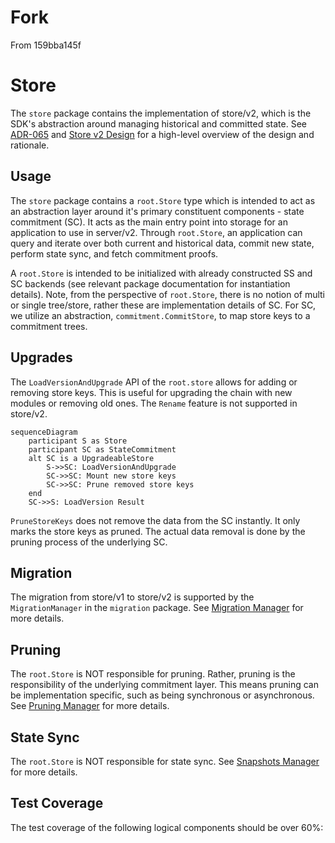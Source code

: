 # Fork

From 159bba145f

# Store

The `store` package contains the implementation of store/v2, which is the SDK's
abstraction around managing historical and committed state. See [ADR-065](../../docs/architecture/adr-065-store-v2.md)
and [Store v2 Design](https://docs.google.com/document/d/1l6uXIjTPHOOWM5N4sUUmUfCZvePoa5SNfIEtmgvgQSU/edit#heading=h.nz8dqy6wa4g1) for a high-level overview of the design and rationale.

## Usage

The `store` package contains a `root.Store` type which is intended to act as an
abstraction layer around it's primary constituent components - state commitment (SC). It acts as the main entry point into storage for an
application to use in server/v2. Through `root.Store`, an application can query
and iterate over both current and historical data, commit new state, perform state
sync, and fetch commitment proofs.

A `root.Store` is intended to be initialized with already constructed SS and SC
backends (see relevant package documentation for instantiation details). Note,
from the perspective of `root.Store`, there is no notion of multi or single tree/store,
rather these are implementation details of SC. For SC, we utilize an abstraction, `commitment.CommitStore`,
to map store keys to a commitment trees.

## Upgrades

The `LoadVersionAndUpgrade` API of the `root.store` allows for adding or removing
store keys. This is useful for upgrading the chain with new modules or removing
old ones. The `Rename` feature is not supported in store/v2.

```mermaid
sequenceDiagram
    participant S as Store
    participant SC as StateCommitment
    alt SC is a UpgradeableStore
        S->>SC: LoadVersionAndUpgrade
        SC->>SC: Mount new store keys
        SC->>SC: Prune removed store keys
    end
    SC->>S: LoadVersion Result
```

`PruneStoreKeys` does not remove the data from the SC instantly. It only
marks the store keys as pruned. The actual data removal is done by the pruning
process of the underlying SC.

## Migration

The migration from store/v1 to store/v2 is supported by the `MigrationManager` in
the `migration` package. See [Migration Manager](./migration/README.md) for more details.

## Pruning

The `root.Store` is NOT responsible for pruning. Rather, pruning is the responsibility
of the underlying commitment layer. This means pruning can be implementation specific,
such as being synchronous or asynchronous. See [Pruning Manager](./pruning/README.md) for more details.


## State Sync

The `root.Store` is NOT responsible for state sync. See [Snapshots Manager](./snapshots/README.md)
for more details.

## Test Coverage

The test coverage of the following logical components should be over 60%:
